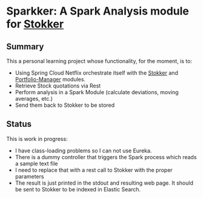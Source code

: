 # Sparkker: A Spark Analysis module for [Stokker](https://github.com/victor-ferrer/stokker)

## Summary

This a personal learning project whose functionality, for the moment, is to:
- Using Spring Cloud Netflix orchestrate itself with the [Stokker](https://github.com/victor-ferrer/stokker) and [Portfolio-Manager](https://github.com/victor-ferrer/stokker-portfolio-manager) modules.
- Retrieve Stock quotations via Rest
- Perform analysis in a Spark Module (calculate deviations, moving averages, etc.)
- Send them back to Stokker to be stored

## Status
This is work in progress:
- I have class-loading problems so I can not use Eureka.
- There is a dummy controller that triggers the Spark process which reads a sample text file
- I need to replace that with a rest call to Stokker with the proper parameters
- The result is just printed in the stdout and resulting web page. It should be sent to Stokker to be indexed in Elastic Search.
